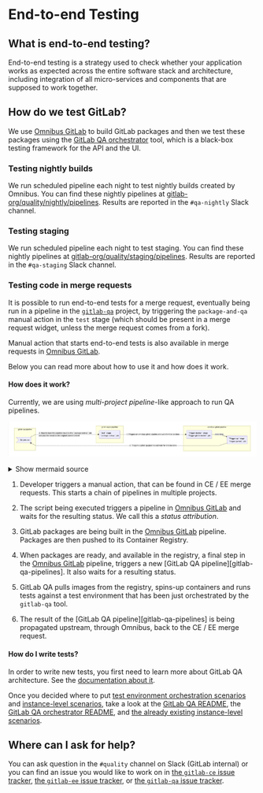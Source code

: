 # End-to-end Testing

## What is end-to-end testing?

End-to-end testing is a strategy used to check whether your application works
as expected across the entire software stack and architecture, including
integration of all micro-services and components that are supposed to work
together.

## How do we test GitLab?

We use [Omnibus GitLab][omnibus-gitlab] to build GitLab packages and then we
test these packages using the [GitLab QA orchestrator][gitlab-qa] tool, which is
a black-box testing framework for the API and the UI.

### Testing nightly builds

We run scheduled pipeline each night to test nightly builds created by Omnibus.
You can find these nightly pipelines at [gitlab-org/quality/nightly/pipelines][quality-nightly-pipelines].
Results are reported in the `#qa-nightly` Slack channel.

### Testing staging

We run scheduled pipeline each night to test staging.
You can find these nightly pipelines at [gitlab-org/quality/staging/pipelines][quality-staging-pipelines].
Results are reported in the `#qa-staging` Slack channel.

### Testing code in merge requests

It is possible to run end-to-end tests for a merge request, eventually being run in
a pipeline in the [`gitlab-qa`](https://gitlab.com/gitlab-org/gitlab-qa/) project,
by triggering the `package-and-qa` manual action in the `test` stage (which should
be present in a merge request widget, unless the merge request comes from a fork).

Manual action that starts end-to-end tests is also available in merge requests
in [Omnibus GitLab][omnibus-gitlab].

Below you can read more about how to use it and how does it work.

#### How does it work?

Currently, we are using _multi-project pipeline_-like approach to run QA
pipelines.

![QA on merge requests CI/CD architecture](img/qa_on_merge_requests_cicd_architecture.png)

<details>
<summary>Show mermaid source</summary>
<pre>
graph LR
    A1 -.->|1. Triggers an omnibus-gitlab pipeline and wait for it to be done| A2
    B2[<b>`Trigger-qa` stage</b><br />`Trigger:qa-test` job] -.->|2. Triggers a gitlab-qa pipeline and wait for it to be done| A3

subgraph gitlab-ce/ee pipeline
    A1[<b>`test` stage</b><br />`package-and-qa` job]
    end

subgraph omnibus-gitlab pipeline
    A2[<b>`Trigger-docker` stage</b></b><br />`Trigger:gitlab-docker` job] -->|once done| B2
    end

subgraph gitlab-qa pipeline
    A3>QA jobs run] -.->|3. Reports back the pipeline result to the `package-and-qa` job<br />and post the result  on the original commit tested| A1
    end
</pre>
</details>

1. Developer triggers a manual action, that can be found in CE / EE merge
   requests. This starts a chain of pipelines in multiple projects.

1. The script being executed triggers a pipeline in [Omnibus GitLab][omnibus-gitlab]
   and waits for the resulting status. We call this a _status attribution_.

1. GitLab packages are being built in the [Omnibus GitLab][omnibus-gitlab]
   pipeline. Packages are then pushed to its Container Registry.

1. When packages are ready, and available in the registry, a final step in the
   [Omnibus GitLab][omnibus-gitlab] pipeline, triggers a new
   [GitLab QA pipeline][gitlab-qa-pipelines]. It also waits for a resulting status.

1. GitLab QA pulls images from the registry, spins-up containers and runs tests
   against a test environment that has been just orchestrated by the `gitlab-qa`
   tool.

1. The result of the [GitLab QA pipeline][gitlab-qa-pipelines] is being
   propagated upstream, through Omnibus, back to the CE / EE merge request.

#### How do I write tests?

In order to write new tests, you first need to learn more about GitLab QA
architecture. See the [documentation about it][gitlab-qa-architecture].

Once you decided where to put [test environment orchestration scenarios] and
[instance-level scenarios], take a look at the [GitLab QA README][instance-qa-readme],
the [GitLab QA orchestrator README][gitlab-qa-readme], and [the already existing
instance-level scenarios][instance-level scenarios].

## Where can I ask for help?

You can ask question in the `#quality` channel on Slack (GitLab internal) or
you can find an issue you would like to work on in
[the `gitlab-ce` issue tracker][gitlab-ce-issues],
[the `gitlab-ee` issue tracker][gitlab-ce-issues], or
[the `gitlab-qa` issue tracker][gitlab-qa-issues].

[omnibus-gitlab]: https://gitlab.com/gitlab-org/omnibus-gitlab
[gitlab-qa]: https://gitlab.com/gitlab-org/gitlab-qa
[gitlab-qa-readme]: https://gitlab.com/gitlab-org/gitlab-qa/tree/master/README.md
[quality-nightly-pipelines]: https://gitlab.com/gitlab-org/quality/nightly/pipelines
[quality-staging-pipelines]: https://gitlab.com/gitlab-org/quality/staging/pipelines
[gitlab-qa-architecture]: https://gitlab.com/gitlab-org/gitlab-qa/blob/master/docs/architecture.md
[gitlab-qa-issues]: https://gitlab.com/gitlab-org/gitlab-qa/issues?label_name%5B%5D=new+scenario
[gitlab-ce-issues]: https://gitlab.com/gitlab-org/gitlab-ce/issues?label_name[]=QA&label_name[]=test
[gitlab-ee-issues]: https://gitlab.com/gitlab-org/gitlab-ee/issues?label_name[]=QA&label_name[]=test
[test environment orchestration scenarios]: https://gitlab.com/gitlab-org/gitlab-qa/tree/master/lib/gitlab/qa/scenario
[instance-level scenarios]: https://gitlab.com/gitlab-org/gitlab-ce/tree/master/qa/qa/specs/features
[Page objects documentation]: https://gitlab.com/gitlab-org/gitlab-ce/tree/master/qa/qa/page/README.md
[instance-qa-readme]: https://gitlab.com/gitlab-org/gitlab-ce/tree/master/qa/README.md
[instance-qa-examples]: https://gitlab.com/gitlab-org/gitlab-ce/tree/master/qa/qa
